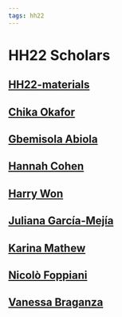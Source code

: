 ```yaml
---
tags: hh22
---
```

# HH22 Scholars

## [HH22-materials](/fAUejH1kTsmhGYHzhp2kNg)
## [Chika Okafor](/vuJ283bWTQqI2q0V4razdQ)
## [Gbemisola Abiola](/qi6ZB6HKRsGJgA_EO2YB7w)
## [Hannah Cohen](/mS0ct02rSPiwxJ3krlYGCA)
## [Harry Won](/89s6fDExRSC3-RhXvjK2Zw)
## [Juliana García-Mejía](/QLBqkTSNTBKQ5tIR00yC6g)
## [Karina Mathew](/AtRm4v8uRyCGAJQvv_Kobw)
## [Nicolò Foppiani](/slueXlSqR9KWiNsVObFpLg)
## [Vanessa Braganza](/r0bfQhfiSRC4LlRUFO_0qQ)
